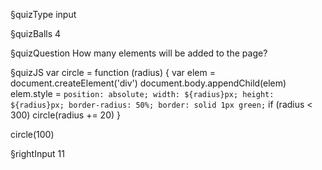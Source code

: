 §quizType
input

§quizBalls
4


§quizQuestion
How many elements will be added to the page?



§quizJS
var circle = function (radius) {
  var elem = document.createElement('div')
  document.body.appendChild(elem)
  elem.style = `
    position: absolute;
    width: ${radius}px;
    height: ${radius}px;
    border-radius: 50%;
    border: solid 1px green;
  `
  if (radius < 300) circle(radius += 20)
}

circle(100)



§rightInput
11
